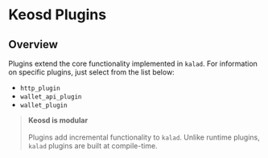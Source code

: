 # Keosd Plugins

## Overview

Plugins extend the core functionality implemented in `kalad`. For information on specific plugins, just select from the list below:

* `http_plugin`
* `wallet_api_plugin`
* `wallet_plugin`

> **Keosd is modular** <br> <br> Plugins add incremental functionality to `kalad`. Unlike runtime plugins, `kalad` plugins are built at compile-time.